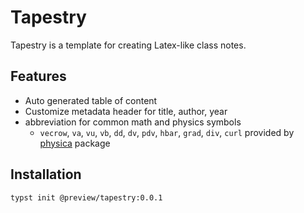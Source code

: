 # Tapestry

Tapestry is a template for creating Latex-like class notes.

## Features

- Auto generated table of content
- Customize metadata header for title, author, year
- abbreviation for common math and physics symbols
  - `vecrow`, `va`, `vu`, `vb`, `dd`, `dv`, `pdv`, `hbar`, `grad`, `div`, `curl`
    provided by [physica](https://typst.app/universe/package/physica/) package

## Installation

```sh
typst init @preview/tapestry:0.0.1
```

